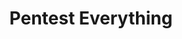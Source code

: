 ---
title: Pentest Everything
description: This book is my collection of notes and write-ups for various offensive security based topics and platforms. This book is generally updated most days and will continue to be for the foreseeable future. If at any point this book stops being developed, I will leave a warning on this page.
url: https://viperone.gitbook.io/pentest-everything/
image:
    # url: '/assets/images/cafe.png'
    # alt: 'Cafe'
tags: ['cheatsheet', 'pentesting', 'writeup']
pubDate: 2023-11-12
draft: false
---